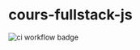 # cours-fullstack-js

![ci workflow badge](https://github.com/yostane/cours-fullstack-js/actions/workflows/ci.yml/badge.svg)
